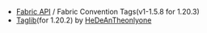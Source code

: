 - [Fabric API](https://modrinth.com/mod/fabric-api) / Fabric Convention Tags(v1-1.5.8 for 1.20.3)
- [Taglib](https://modrinth.com/datapack/taglib)(for 1.20.2) by [HeDeAnTheonlyone](https://github.com/HeDeAnTheonlyone)
